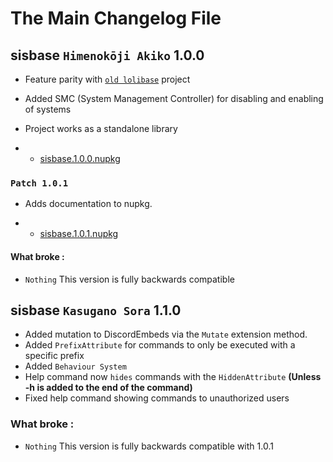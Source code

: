 # The Main Changelog File

## sisbase `Himenokōji Akiko` 1.0.0 

+ Feature parity with [`old lolibase`](https://github.com/lolidevs/lolibase) project

+ Added SMC (System Management Controller) for disabling and enabling of systems

+ Project works as a standalone library

+ + [sisbase.1.0.0.nupkg](/uploads/190416627da1376cd9629196248f042b/sisbase.1.0.0.nupkg)

### `Patch 1.0.1`

+ Adds documentation to nupkg.

+ + [sisbase.1.0.1.nupkg](/uploads/7759e3270ecd828989df41463456a385/sisbase.1.0.1.nupkg)

#### What broke : 

- `Nothing` This version is fully backwards compatible 
## sisbase `Kasugano Sora` 1.1.0

+ Added mutation to DiscordEmbeds via the `Mutate` extension method.
+ Added `PrefixAttribute` for commands to only be executed with a specific prefix
+ Added `Behaviour System`
+ Help command now `hides` commands with the `HiddenAttribute` **(Unless -h is added to the end of the command)**
+ Fixed help command showing commands to unauthorized users

### What broke :
- `Nothing` This version is fully backwards compatible with 1.0.1

